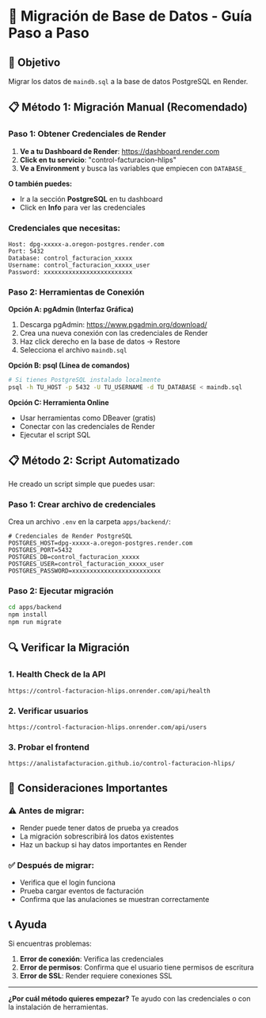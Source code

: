 # 🚀 Migración de Base de Datos - Guía Paso a Paso

## 🎯 Objetivo
Migrar los datos de `maindb.sql` a la base de datos PostgreSQL en Render.

## 📋 Método 1: Migración Manual (Recomendado)

### Paso 1: Obtener Credenciales de Render

1. **Ve a tu Dashboard de Render**: https://dashboard.render.com
2. **Click en tu servicio**: "control-facturacion-hlips"
3. **Ve a Environment** y busca las variables que empiecen con `DATABASE_`

**O también puedes:**
- Ir a la sección **PostgreSQL** en tu dashboard
- Click en **Info** para ver las credenciales

### Credenciales que necesitas:
```
Host: dpg-xxxxx-a.oregon-postgres.render.com
Port: 5432
Database: control_facturacion_xxxxx
Username: control_facturacion_xxxxx_user
Password: xxxxxxxxxxxxxxxxxxxxxxxxx
```

### Paso 2: Herramientas de Conexión

**Opción A: pgAdmin (Interfaz Gráfica)**
1. Descarga pgAdmin: https://www.pgadmin.org/download/
2. Crea una nueva conexión con las credenciales de Render
3. Haz click derecho en la base de datos → Restore
4. Selecciona el archivo `maindb.sql`

**Opción B: psql (Línea de comandos)**
```bash
# Si tienes PostgreSQL instalado localmente
psql -h TU_HOST -p 5432 -U TU_USERNAME -d TU_DATABASE < maindb.sql
```

**Opción C: Herramienta Online**
- Usar herramientas como DBeaver (gratis)
- Conectar con las credenciales de Render
- Ejecutar el script SQL

## 📋 Método 2: Script Automatizado

He creado un script simple que puedes usar:

### Paso 1: Crear archivo de credenciales
Crea un archivo `.env` en la carpeta `apps/backend/`:

```env
# Credenciales de Render PostgreSQL
POSTGRES_HOST=dpg-xxxxx-a.oregon-postgres.render.com
POSTGRES_PORT=5432
POSTGRES_DB=control_facturacion_xxxxx
POSTGRES_USER=control_facturacion_xxxxx_user
POSTGRES_PASSWORD=xxxxxxxxxxxxxxxxxxxxxxxxx
```

### Paso 2: Ejecutar migración
```bash
cd apps/backend
npm install
npm run migrate
```

## 🔍 Verificar la Migración

### 1. Health Check de la API
```
https://control-facturacion-hlips.onrender.com/api/health
```

### 2. Verificar usuarios
```
https://control-facturacion-hlips.onrender.com/api/users
```

### 3. Probar el frontend
```
https://analistafacturacion.github.io/control-facturacion-hlips/
```

## 🚨 Consideraciones Importantes

### ⚠️ Antes de migrar:
- Render puede tener datos de prueba ya creados
- La migración sobrescribirá los datos existentes
- Haz un backup si hay datos importantes en Render

### ✅ Después de migrar:
- Verifica que el login funciona
- Prueba cargar eventos de facturación
- Confirma que las anulaciones se muestran correctamente

## 📞 Ayuda

Si encuentras problemas:

1. **Error de conexión**: Verifica las credenciales
2. **Error de permisos**: Confirma que el usuario tiene permisos de escritura
3. **Error de SSL**: Render requiere conexiones SSL

---

**¿Por cuál método quieres empezar?** Te ayudo con las credenciales o con la instalación de herramientas.
